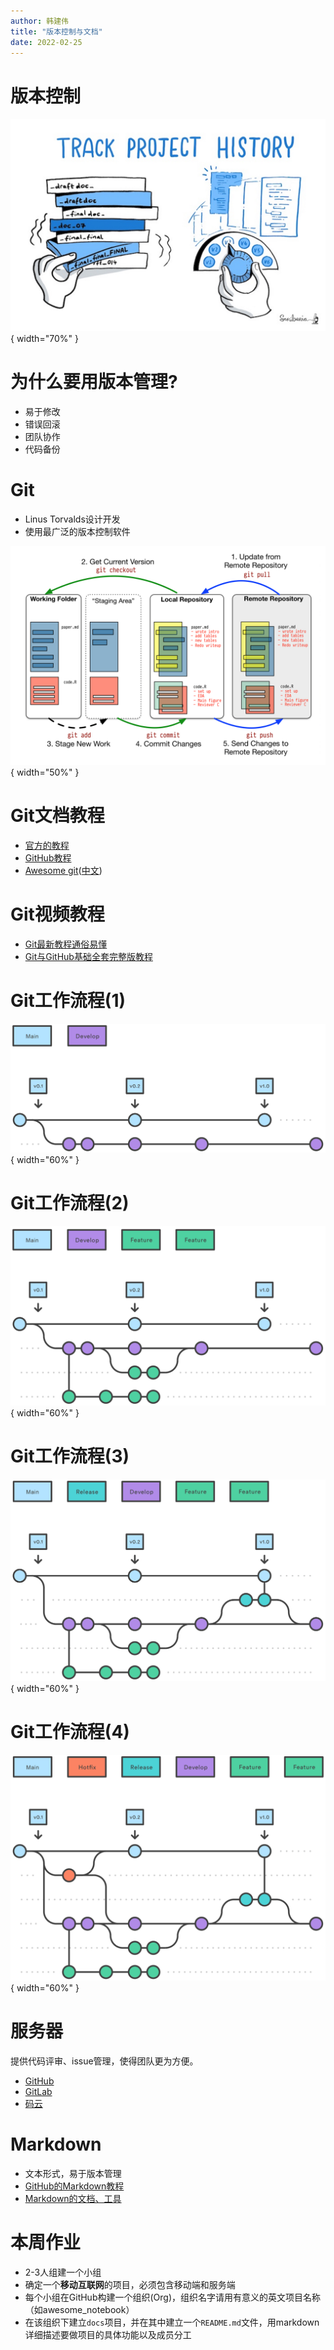 ```yaml
---
author: 韩建伟
title: "版本控制与文档"
date: 2022-02-25
---
```


# 版本控制

![Project history](project-history.jpeg){ width="70\%" }

# 为什么要用版本管理?

- 易于修改
- 错误回滚
- 团队协作
- 代码备份

# Git

- Linus Torvalds设计开发
- 使用最广泛的版本控制软件

![Git explained](git-verbs-explained.png){ width="50%" }

# Git文档教程

- [官方的教程][git_tutor]
- [GitHub教程][try_git] 
- [Awesome git][awesome_git]([中文][awesome_git_cn])

# Git视频教程

- [Git最新教程通俗易懂](https://www.bilibili.com/video/BV1FE411P7B3)
- [Git与GitHub基础全套完整版教程](https://www.bilibili.com/video/BV1pW411A7a5)

# Git工作流程(1)

![Git Flow](git-flow-01.svg){ width="60%" }

# Git工作流程(2)

![Git Flow](git-flow-02.svg){ width="60%" }

# Git工作流程(3)

![Git Flow](git-flow-03.svg){ width="60%" }

# Git工作流程(4)

![Git Flow](git-flow-04.svg){ width="60%" }

# 服务器

提供代码评审、issue管理，使得团队更为方便。

- [GitHub][github]
- [GitLab](https://gitlab.com)
- [码云](https://gitee.com)


# Markdown

- 文本形式，易于版本管理
- [GitHub的Markdown教程][github_markdown]
- [Markdown的文档、工具](https://github.com/mundimark/awesome-markdown)

# 本周作业

- 2-3人组建一个小组
- 确定一个**移动互联网**的项目，必须包含移动端和服务端
- 每个小组在GitHub构建一个组织(Org)，组织名字请用有意义的英文项目名称（如awesome_notebook）
- 在该组织下建立`docs`项目，并在其中建立一个`README.md`文件，用markdown详细描述要做项目的具体功能以及成员分工


[awesome_git]: https://github.com/dictcp/awesome-git
[awesome_git_cn]: https://github.com/hylerrix/awesome-git
[git]: https://git-scm.com/
[git_flow]: http://www.ruanyifeng.com/blog/2015/12/git-workflow.html
[git_intro]: https://rogerdudler.github.io/git-guide/index.zh.html
[git_tutor]: https://git-scm.com/book/zh/v2
[github]: https://github.com/
[github_markdown]: https://guides.github.com/features/mastering-markdown/
[markdown]: https://zh.wikipedia.org/zh-hans/Markdown
[try_git]: https://try.github.io/

